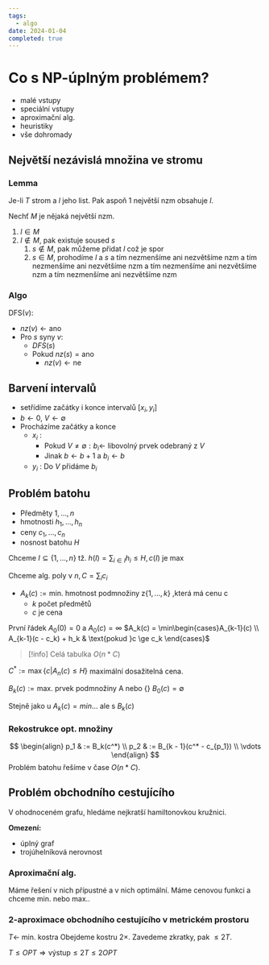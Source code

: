```yaml
---
tags: 
  - algo
date: 2024-01-04
completed: true
---
```

# Co s NP-úplným problémem?

- malé vstupy
- speciální vstupy
- aproximační alg.
- heuristiky
- vše dohromady

## Největší nezávislá množina ve stromu

### Lemma

Je-li $T$ strom  a $l$ jeho list. Pak aspoň 1 největší nzm obsahuje $l$.

Nechť $M$ je nějaká největší nzm.
1. $l \in M$
2. $l \notin M$, pak existuje soused $s$
	1. $s \notin M$, pak můžeme přidat $l$ což je spor
	2. $s \in M$, prohodíme $l$ a $s$ a tím nezmenšíme ani nezvětšíme nzm a tím nezmenšíme ani nezvětšíme nzm a tím nezmenšíme ani nezvětšíme nzm a tím nezmenšíme ani nezvětšíme nzm

### Algo

$\text{DFS}(v):$
- $nz(v) \leftarrow \text{ano}$
- Pro $s$ syny $v$:
	- $DFS(s)$
	- Pokud $nz(s) = \text{ano}$
		- $nz(v) \leftarrow \text{ne}$

## Barvení intervalů

- setřídíme začátky i konce intervalů $[x_i,y_i]$
- $b \leftarrow 0$, $V \leftarrow \emptyset$
- Procházíme začátky a konce
	- $x_i$ : 
		- Pokud $V \neq \emptyset : b_i \leftarrow$ libovolný prvek odebraný z $V$
		- Jinak $b \leftarrow b + 1$ a $b_i \leftarrow b$
	- $y_i$ : Do $V$ přidáme $b_i$

## Problém batohu

- Předměty $1,\dots,n$
- hmotnosti $h_1,\dots,h_n$
- ceny $c_1,\dots,c_n$
- nosnost batohu $H$

Chceme $I \subseteq \{1,\dots,n\}$ tž. $h(I) = \sum_{i \in I}h_i \leq H, c(I)$ je max

Chceme alg. poly v $n, C = \sum_{i}c_i$

- $A_k(c) := \text{min. hmotnost podmnožiny z}\{1,\dots,k\}\text{ ,která má cenu c}$
	- $k$ počet předmětů
	- $c$ je cena

První řádek $A_0(0) = 0$ a $A_0(c) = \infty$ 
$A_k(c) = \min\begin{cases}A_{k-1}(c) \\ A_{k-1}(c - c_k) + h_k & \text{pokud }c \ge c_k \end{cases}$

> [!info] Celá tabulka
> $O(n*C)$

$C^* := \max\{c | A_n(c) \le H \}$ maximální dosažitelná cena.

$B_k(c) := \text{max. prvek podmnožiny A nebo \{\}}$
$B_0(c) = \emptyset$

Stejně jako u $A_k(c) = min\dots$ ale s $B_k(c)$

### Rekostrukce opt. množiny

$$
\begin{align}
p_1 & := B_k(c^*) \\
p_2 & := B_{k - 1}(c^* - c_{p_1}) \\
\vdots
\end{align}
$$
Problém batohu řešíme v čase $O(n * C)$.

## Problém obchodního cestujícího

V ohodnoceném grafu, hledáme nejkratší hamiltonovkou kružnici.

**Omezení:**
- úplný graf
- trojúhelníková nerovnost

### Aproximační alg.

Máme řešení v nich přípustné a v nich optimální. Máme cenovou funkci a chceme min. nebo max..

### 2-aproximace obchodního cestujícího v metrickém prostoru

$T \leftarrow$ min. kostra
Obejdeme kostru $2\times$. Zavedeme zkratky, pak $\leq 2T$. 

$T \leq OPT \Rightarrow \text{výstup} \leq 2T \leq 2OPT$
